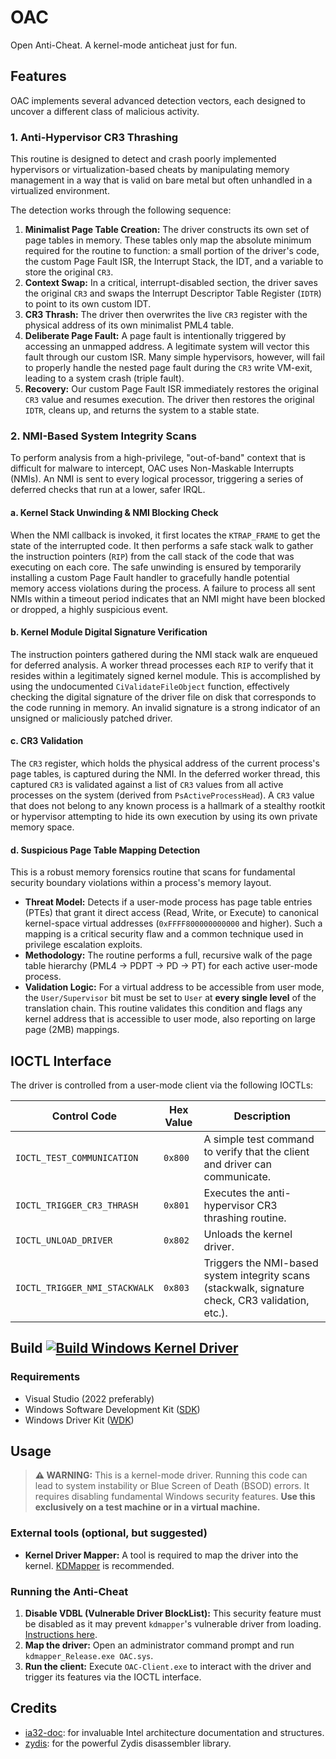 # OAC
Open Anti-Cheat. A kernel-mode anticheat just for fun.

## Features

OAC implements several advanced detection vectors, each designed to uncover a different class of malicious activity.

### 1. Anti-Hypervisor CR3 Thrashing

This routine is designed to detect and crash poorly implemented hypervisors or virtualization-based cheats by manipulating memory management in a way that is valid on bare metal but often unhandled in a virtualized environment.

The detection works through the following sequence:
1.  **Minimalist Page Table Creation:** The driver constructs its own set of page tables in memory. These tables only map the absolute minimum required for the routine to function: a small portion of the driver's code, the custom Page Fault ISR, the Interrupt Stack, the IDT, and a variable to store the original `CR3`.
2.  **Context Swap:** In a critical, interrupt-disabled section, the driver saves the original `CR3` and swaps the Interrupt Descriptor Table Register (`IDTR`) to point to its own custom IDT.
3.  **CR3 Thrash:** The driver then overwrites the live `CR3` register with the physical address of its own minimalist PML4 table.
4.  **Deliberate Page Fault:** A page fault is intentionally triggered by accessing an unmapped address. A legitimate system will vector this fault through our custom ISR. Many simple hypervisors, however, will fail to properly handle the nested page fault during the `CR3` write VM-exit, leading to a system crash (triple fault).
5.  **Recovery:** Our custom Page Fault ISR immediately restores the original `CR3` value and resumes execution. The driver then restores the original `IDTR`, cleans up, and returns the system to a stable state.

### 2. NMI-Based System Integrity Scans

To perform analysis from a high-privilege, "out-of-band" context that is difficult for malware to intercept, OAC uses Non-Maskable Interrupts (NMIs). An NMI is sent to every logical processor, triggering a series of deferred checks that run at a lower, safer IRQL.

#### a. Kernel Stack Unwinding & NMI Blocking Check
When the NMI callback is invoked, it first locates the `KTRAP_FRAME` to get the state of the interrupted code. It then performs a safe stack walk to gather the instruction pointers (`RIP`) from the call stack of the code that was executing on each core. The safe unwinding is ensured by temporarily installing a custom Page Fault handler to gracefully handle potential memory access violations during the process. A failure to process all sent NMIs within a timeout period indicates that an NMI might have been blocked or dropped, a highly suspicious event.

#### b. Kernel Module Digital Signature Verification
The instruction pointers gathered during the NMI stack walk are enqueued for deferred analysis. A worker thread processes each `RIP` to verify that it resides within a legitimately signed kernel module. This is accomplished by using the undocumented `CiValidateFileObject` function, effectively checking the digital signature of the driver file on disk that corresponds to the code running in memory. An invalid signature is a strong indicator of an unsigned or maliciously patched driver.

#### c. CR3 Validation
The `CR3` register, which holds the physical address of the current process's page tables, is captured during the NMI. In the deferred worker thread, this captured `CR3` is validated against a list of `CR3` values from all active processes on the system (derived from `PsActiveProcessHead`). A `CR3` value that does not belong to any known process is a hallmark of a stealthy rootkit or hypervisor attempting to hide its own execution by using its own private memory space.

#### d. Suspicious Page Table Mapping Detection
This is a robust memory forensics routine that scans for fundamental security boundary violations within a process's memory layout.
-   **Threat Model:** Detects if a user-mode process has page table entries (PTEs) that grant it direct access (Read, Write, or Execute) to canonical kernel-space virtual addresses (`0xFFFF800000000000` and higher). Such a mapping is a critical security flaw and a common technique used in privilege escalation exploits.
-   **Methodology:** The routine performs a full, recursive walk of the page table hierarchy (PML4 -> PDPT -> PD -> PT) for each active user-mode process.
-   **Validation Logic:** For a virtual address to be accessible from user mode, the `User/Supervisor` bit must be set to `User` at **every single level** of the translation chain. This routine validates this condition and flags any kernel address that is accessible to user mode, also reporting on large page (2MB) mappings.

## IOCTL Interface

The driver is controlled from a user-mode client via the following IOCTLs:

| Control Code                  | Hex Value | Description                                                                                             |
| ----------------------------- | --------- | ------------------------------------------------------------------------------------------------------- |
| `IOCTL_TEST_COMMUNICATION`    | `0x800`   | A simple test command to verify that the client and driver can communicate.                             |
| `IOCTL_TRIGGER_CR3_THRASH`    | `0x801`   | Executes the anti-hypervisor CR3 thrashing routine.                                                     |
| `IOCTL_UNLOAD_DRIVER`         | `0x802`   | Unloads the kernel driver.                                                                              |
| `IOCTL_TRIGGER_NMI_STACKWALK` | `0x803`   | Triggers the NMI-based system integrity scans (stackwalk, signature check, CR3 validation, etc.).       |


## Build [![Build Windows Kernel Driver](https://github.com/lauralex/OAC/actions/workflows/msbuild.yml/badge.svg)](https://github.com/lauralex/OAC/actions/workflows/msbuild.yml)
### Requirements
- Visual Studio (2022 preferably)
- Windows Software Development Kit ([SDK](https://developer.microsoft.com/en-us/windows/downloads/windows-sdk/))
- Windows Driver Kit ([WDK](https://learn.microsoft.com/en-us/windows-hardware/drivers/download-the-wdk))

## Usage

> **:warning: WARNING:** This is a kernel-mode driver. Running this code can lead to system instability or Blue Screen of Death (BSOD) errors. It requires disabling fundamental Windows security features. **Use this exclusively on a test machine or in a virtual machine.**

### External tools (optional, but suggested)
- **Kernel Driver Mapper:** A tool is required to map the driver into the kernel. [KDMapper](https://github.com/TheCruZ/kdmapper) is recommended.

### Running the Anti-Cheat
1. **Disable VDBL (Vulnerable Driver BlockList):** This security feature must be disabled as it may prevent `kdmapper`'s vulnerable driver from loading. [Instructions here](https://www.elevenforum.com/t/enable-or-disable-microsoft-vulnerable-driver-blocklist-in-windows-11.10031/).
2. **Map the driver:** Open an administrator command prompt and run `kdmapper_Release.exe OAC.sys`.
3. **Run the client:** Execute `OAC-Client.exe` to interact with the driver and trigger its features via the IOCTL interface.

## Credits
- [ia32-doc](https://github.com/ia32-doc/ia32-doc): for invaluable Intel architecture documentation and structures.
- [zydis](https://github.com/zyantific/zydis): for the powerful Zydis disassembler library.
